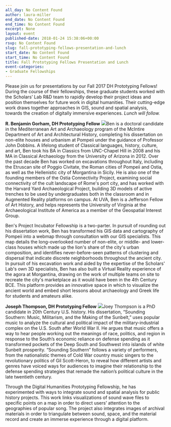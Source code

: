 ```yaml
---
all_day: No Content Found
author: laura-miller
end_date: No Content Found
end_time: No Content Found
excerpt: None
layout: event
published-date: 2018-01-24 15:38:06+00:00
rsvp: No Content Found
slug: fall-prototyping-fellows-presentation-and-lunch
start_date: No Content Found
start_time: No Content Found
title: Fall Prototyping Fellows Presentation and Lunch
event-categories:
- Graduate Fellowships
---
```


Please join us for presentations by our Fall 2017 DH Prototyping Fellows! During the course of their fellowships, these graduate students worked with the Scholars’ Lab R&D team to rapidly develop their project ideas and position themselves for future work in digital humanities. Their cutting-edge work draws together approaches in GIS, sound and spatial analysis, towards the creation of digitally immersive experiences. _Lunch will follow._

**R. Benjamin Gorham, DH Prototyping Fellow**
![](https://gallery.mailchimp.com/3ac105f4d87dddbd34542ab41/images/bd0a2914-bacc-4e26-b484-bab83b6c1c6f.jpg)Ben is a doctoral candidate in the Mediterranean Art and Archaeology program of the McIntire Department of Art and Architectural History, completing his dissertation on non-elite houses and urbanism at Pompeii under the guidance of Professor John Dobbins. A lifelong student of Classical languages, history, culture, and art, Ben took his BA in Classics from UNC-Chapel Hill in 2008 and his MA in Classical Archaeology from the University of Arizona in 2012. Over the past decade Ben has worked on excavations throughout Italy, including the Etruscan site of Poggio Civitate, the Roman cities of Pompeii and Ostia, as well as the Hellenistic city of Morgantina in Sicily. He is also one of the founding members of the Ostia Connectivity Project, examining social connectivity of the cult landscape of Rome's port city, and has worked with the Harvard Yard Archaeological Project, building 3D models of active trenches to be used by undergraduates both in the classroom and in Augmented Reality platforms on campus. At UVA, Ben is a Jefferson Fellow of Art History, and helps represents the University of Virginia at the Archaeological Institute of America as a member of the Geospatial Interest Group.

Ben's Project Incubator Fellowship is a two-parter. In pursuit of rounding out his dissertation work, Ben has transformed his GIS data and cartography of Pompeii into a webmap through consultation with our GIS specialists. This map details the long-overlooked number of non-elite, or middle- and lower-class houses which made up the lion's share of the city's urban composition, and identifies never-before-seen patterns of clustering and dispersal that indicate discrete neighborhoods throughout the ancient city. In pursuit of his excavation work and aided by the expertise of the Scholars' Lab's own 3D specialists, Ben has also built a Virtual Reality experience of the agora at Morgantina, drawing on the work of multiple teams on site to recreate the city's marketplace as it would have been in the 4th Century BCE. This platform provides an innovative space in which to visualize the ancient world and embed short lessons about archaeology and Greek life for students and amateurs alike.

**Joseph Thompson, DH Prototyping Fellow**
![](https://gallery.mailchimp.com/3ac105f4d87dddbd34542ab41/images/dd91763e-9abc-43ad-a611-159f550fdd24.jpeg)Joey Thompson is a PhD candidate in 20th Century U.S. history. His dissertation, “Sounding Southern: Music, Militarism, and the Making of the Sunbelt,” uses popular music to analyze the cultural and political impact of the military-industrial complex on the U.S. South after World War II. He argues that music offers a way to hear people working out the meanings of race, politics, and region in response to the South’s economic reliance on defense spending as it transformed pockets of the Deep South and Southwest into islands of white Sunbelt prosperity. “Sounding Southern” follows a variety of performers, from the nationalistic themes of Cold War country music singers to the revolutionary politics of Gil Scott-Heron, to reveal how different artists and genres have voiced ways for audiences to imagine their relationship to the defense spending strategies that remade the nation’s political culture in the late twentieth century.

Through the Digital Humanities Prototyping Fellowship, he has experimented with ways to integrate sound and spatial analysis for public history projects. This work links visualizations of sound wave files to specific points on a map in order to direct users’ attention to the geographies of popular song. The project also integrates images of archival materials in order to triangulate between sound, space, and the material record and create an immerse experience through a digital platform.
